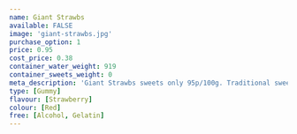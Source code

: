 ```yaml
---
name: Giant Strawbs
available: FALSE
image: 'giant-strawbs.jpg'
purchase_option: 1
price: 0.95
cost_price: 0.38
container_water_weight: 919
container_sweets_weight: 0
meta_description: 'Giant Strawbs sweets only 95p/100g. Traditional sweets and more at Humbugs Confectionery Store. Specialists in satisfying your sweet tooth!'
type: [Gummy]
flavour: [Strawberry]
colour: [Red]
free: [Alcohol, Gelatin]
---
```

